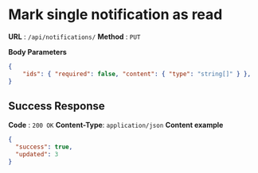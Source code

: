 # Mark single notification as read

**URL** : `/api/notifications/`
**Method** : `PUT`

**Body Parameters**
```json
{
    "ids": { "required": false, "content": { "type": "string[]" } },
}
```

## Success Response
**Code** : `200 OK`
**Content-Type**: `application/json`
**Content example**
```json
{
  "success": true,
  "updated": 3
}
```